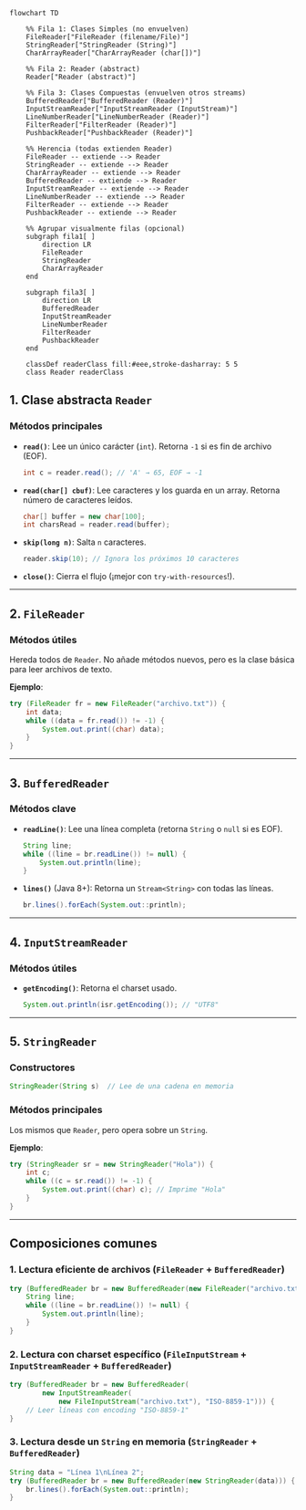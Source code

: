 ```mermaid
flowchart TD

    %% Fila 1: Clases Simples (no envuelven)
    FileReader["FileReader (filename/File)"]
    StringReader["StringReader (String)"]
    CharArrayReader["CharArrayReader (char[])"]

    %% Fila 2: Reader (abstract)
    Reader["Reader (abstract)"]

    %% Fila 3: Clases Compuestas (envuelven otros streams)
    BufferedReader["BufferedReader (Reader)"]
    InputStreamReader["InputStreamReader (InputStream)"]
    LineNumberReader["LineNumberReader (Reader)"]
    FilterReader["FilterReader (Reader)"]
    PushbackReader["PushbackReader (Reader)"]

    %% Herencia (todas extienden Reader)
    FileReader -- extiende --> Reader
    StringReader -- extiende --> Reader
    CharArrayReader -- extiende --> Reader
    BufferedReader -- extiende --> Reader
    InputStreamReader -- extiende --> Reader
    LineNumberReader -- extiende --> Reader
    FilterReader -- extiende --> Reader
    PushbackReader -- extiende --> Reader

    %% Agrupar visualmente filas (opcional)
    subgraph fila1[ ]
        direction LR
        FileReader
        StringReader
        CharArrayReader
    end

    subgraph fila3[ ]
        direction LR
        BufferedReader
        InputStreamReader
        LineNumberReader
        FilterReader
        PushbackReader
    end

    classDef readerClass fill:#eee,stroke-dasharray: 5 5
    class Reader readerClass

```

## **1. Clase abstracta `Reader`**  

### **Métodos principales**  
- **`read()`**: Lee un único carácter (`int`). Retorna `-1` si es fin de archivo (EOF).  
  ```java
  int c = reader.read(); // 'A' → 65, EOF → -1
  ```
- **`read(char[] cbuf)`**: Lee caracteres y los guarda en un array. Retorna número de caracteres leídos.  
  ```java
  char[] buffer = new char[100];
  int charsRead = reader.read(buffer);
  ```
- **`skip(long n)`**: Salta `n` caracteres.  
  ```java
  reader.skip(10); // Ignora los próximos 10 caracteres
  ```
- **`close()`**: Cierra el flujo (¡mejor con `try-with-resources`!).

---

## **2. `FileReader`**  

### **Métodos útiles**  
Hereda todos de `Reader`. No añade métodos nuevos, pero es la clase básica para leer archivos de texto.  

**Ejemplo**:  
```java
try (FileReader fr = new FileReader("archivo.txt")) {
    int data;
    while ((data = fr.read()) != -1) {
        System.out.print((char) data);
    }
}
```

---

## **3. `BufferedReader`**  

### **Métodos clave**  
- **`readLine()`**: Lee una línea completa (retorna `String` o `null` si es EOF).  
  ```java
  String line;
  while ((line = br.readLine()) != null) {
      System.out.println(line);
  }
  ```
- **`lines()`** (Java 8+): Retorna un `Stream<String>` con todas las líneas.  
  ```java
  br.lines().forEach(System.out::println);
  ```

---

## **4. `InputStreamReader`**  

### **Métodos útiles**  
- **`getEncoding()`**: Retorna el charset usado.  
  ```java
  System.out.println(isr.getEncoding()); // "UTF8"
  ```

---

## **5. `StringReader`**  
### **Constructores**  
```java
StringReader(String s)  // Lee de una cadena en memoria
```

### **Métodos principales**  
Los mismos que `Reader`, pero opera sobre un `String`.  

**Ejemplo**:  
```java
try (StringReader sr = new StringReader("Hola")) {
    int c;
    while ((c = sr.read()) != -1) {
        System.out.print((char) c); // Imprime "Hola"
    }
}
```

---

## **Composiciones comunes**  

### **1. Lectura eficiente de archivos** (`FileReader` + `BufferedReader`)  
```java
try (BufferedReader br = new BufferedReader(new FileReader("archivo.txt"))) {
    String line;
    while ((line = br.readLine()) != null) {
        System.out.println(line);
    }
}
```

### **2. Lectura con charset específico** (`FileInputStream` + `InputStreamReader` + `BufferedReader`)  
```java
try (BufferedReader br = new BufferedReader(
        new InputStreamReader(
            new FileInputStream("archivo.txt"), "ISO-8859-1"))) {
    // Leer líneas con encoding "ISO-8859-1"
}
```

### **3. Lectura desde un `String` en memoria** (`StringReader` + `BufferedReader`)  
```java
String data = "Línea 1\nLínea 2";
try (BufferedReader br = new BufferedReader(new StringReader(data))) {
    br.lines().forEach(System.out::println);
}
```



